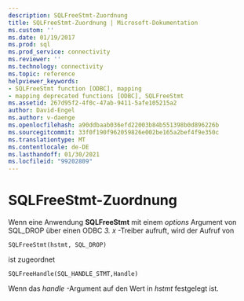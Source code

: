 ```yaml
---
description: SQLFreeStmt-Zuordnung
title: SQLFreeStmt-Zuordnung | Microsoft-Dokumentation
ms.custom: ''
ms.date: 01/19/2017
ms.prod: sql
ms.prod_service: connectivity
ms.reviewer: ''
ms.technology: connectivity
ms.topic: reference
helpviewer_keywords:
- SQLFreeStmt function [ODBC], mapping
- mapping deprecated functions [ODBC], SQLFreeStmt
ms.assetid: 267d95f2-4f0c-47ab-9411-5afe105215a2
author: David-Engel
ms.author: v-daenge
ms.openlocfilehash: a90ddbaab036efd22003b84b551398b0d896226b
ms.sourcegitcommit: 33f0f190f962059826e002be165a2bef4f9e350c
ms.translationtype: MT
ms.contentlocale: de-DE
ms.lasthandoff: 01/30/2021
ms.locfileid: "99202809"
---
```

# <a name="sqlfreestmt-mapping"></a>SQLFreeStmt-Zuordnung
Wenn eine Anwendung **SQLFreeStmt** mit einem *options* Argument von SQL_DROP über einen ODBC *3. x* -Treiber aufruft, wird der Aufruf von  
  
```  
SQLFreeStmt(hstmt, SQL_DROP)   
```  
  
 ist zugeordnet  
  
```  
SQLFreeHandle(SQL_HANDLE_STMT,Handle)  
```  
  
 Wenn das *handle* -Argument auf den Wert in *hstmt* festgelegt ist.
